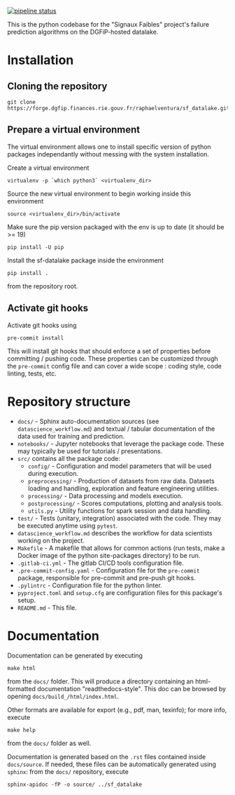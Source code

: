[![pipeline status](https://forge.dgfip.finances.rie.gouv.fr/raphaelventura/sf_datalake/badges/main/pipeline.svg)](https://forge.dgfip.finances.rie.gouv.fr/raphaelventura/sf_datalake/-/commits/main) 

This is the python codebase for the "Signaux Faibles" project's failure prediction algorithms on the DGFiP-hosted datalake.

# Installation

## Cloning the repository

``` shell
git clone https://forge.dgfip.finances.rie.gouv.fr/raphaelventura/sf_datalake.git

```

## Prepare a virtual environment

The virtual environment allows one to install specific version of python packages independantly without messing with the system installation.

Create a virtual environment

``` shell
virtualenv -p `which python3` <virtualenv_dir>
```

Source the new virtual environment to begin working inside this environment

``` shell
source <virtualenv_dir>/bin/activate
```

Make sure the pip version packaged with the env is up to date (it should be >= 19)

``` shell
pip install -U pip
```

Install the sf-datalake package inside the environment

``` shell
pip install .
```

from the repository root.

## Activate git hooks

Activate git hooks using

``` shell
pre-commit install
```

This will install git hooks that should enforce a set of properties before committing / pushing code. These properties can be customized through the `pre-commit` config file and can cover a wide scope : coding style, code linting, tests, etc.

# Repository structure

- `docs/` - Sphinx auto-documentation sources (see `datascience_workflow.md`) and textual / tabular documentation of the data used for training and prediction.
- `notebooks/` - Jupyter notebooks that leverage the package code. These may typically be used for tutorials / presentations.
- `src/` contains all the package code:
    - `config/` - Configuration and model parameters that will be used during execution.
    - `preprocessing/` - Production of datasets from raw data. Datasets loading and handling, exploration and feature engineering utilities.
    - `processing/` - Data processing and models execution.
    - `postprocessing/` - Scores computations, plotting and analysis tools.
    - `utils.py` - Utility functions for spark session and data handling.
- `test/` - Tests (unitary, integration) associated with the code. They may be executed anytime using `pytest`.
- `datascience_workflow.md` describes the workflow for data scientists working on the project.
- `Makefile` - A makefile that allows for common actions (run tests, make a Docker image of the python site-packages directory) to be run.
- `.gitlab-ci.yml` - The gitlab CI/CD tools configuration file.
- `.pre-commit-config.yaml` - Configuration file for the `pre-commit` package, responsible for pre-commit and pre-push git hooks.
- `.pylintrc` - Configuration file for the python linter.
- `pyproject.toml` and `setup.cfg` are configuration files for this package's setup.
- `README.md` - This file.

# Documentation

Documentation can be generated by executing

``` shell
make html
```

from the `docs/` folder. This will produce a directory containing an html-formatted documentation "readthedocs-style". This doc can be browsed by opening `docs/build_/html/index.html`.

Other formats are available for export (e.g., pdf, man, texinfo); for more info, execute

``` shell
make help
```

from the `docs/` folder as well.

Documentation is generated based on the `.rst` files contained inside `docs/source`. If needed, these files can be automatically generated using `sphinx`: from the `docs/` repository, execute

``` shell
sphinx-apidoc -fP -o source/ ../sf_datalake
```
